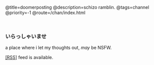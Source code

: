 @title=doomerposting
@description=schizo ramblin.
@tags=channel
@priority=-1
@route=/chan/index.html

<br />

### いらっしゃいませ
a place where i let my thoughts out, _may_ be NSFW.

[[RSS]](https://kafu.ovh/feed.xml) feed is available.
